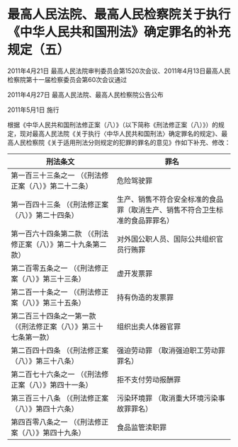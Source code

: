 # 最高人民法院、最高人民检察院关于执行《中华人民共和国刑法》确定罪名的补充规定（五）

2011年4月21日 最高人民法院审判委员会第1520次会议、2011年4月13日最高人民检察院第十一届检察委员会第60次会议通过

2011年4月27日 最高人民法院、最高人民检察院公告公布

2011年5月1日 施行



根据《中华人民共和国刑法修正案（八）》（以下简称《刑法修正案（八）》）的规定，现对最高人民法院《关于执行〈中华人民共和国刑法〉确定罪名的规定》、最高人民检察院《关于适用刑法分则规定的犯罪的罪名的意见》作如下补充、修改：

<!-- TABLE -->
| 刑法条文 |罪名 |
|-----|-----|
| 第一百三十三条之一 （《刑法修正案（八）》第二十二条） |危险驾驶罪 |
| 第一百四十三条 （《刑法修正案（八）》第二十四条） |生产、销售不符合安全标准的食品罪（取消生产、销售不符合卫生标准的食品罪罪名） |
| 第一百六十四条第二款 （《刑法修正案（八）》第二十九条第二款） |对外国公职人员、国际公共组织官员行贿罪 |
| 第二百零五条之一 （《刑法修正案（八）》第三十三条） |虚开发票罪 |
| 第二百一十条之一 （《刑法修正案（八）》第三十五条） |持有伪造的发票罪 |
| 第二百三十四条之一第一款 （《刑法修正案（八）》第三十七条第一款） |组织出卖人体器官罪 |
| 第二百四十四条 （《刑法修正案（八）》第三十八条） |强迫劳动罪 （取消强迫职工劳动罪罪名） |
| 第二百七十六条之一 （《刑法修正案（八）》第四十一条） |拒不支付劳动报酬罪 |
| 第三百三十八条 （《刑法修正案（八）》第四十六条） |污染环境罪 （取消重大环境污染事故罪罪名） |
| 第四百零八条之一 （《刑法修正案（八）》第四十九条） |食品监管渎职罪 |
<!-- TABLE END -->

